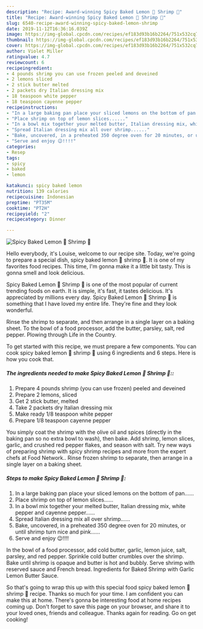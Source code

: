 ```yaml
---
description: "Recipe: Award-winning Spicy Baked Lemon 🍋 Shrimp 🍤"
title: "Recipe: Award-winning Spicy Baked Lemon 🍋 Shrimp 🍤"
slug: 6540-recipe-award-winning-spicy-baked-lemon-shrimp
date: 2019-11-12T16:36:16.039Z
image: https://img-global.cpcdn.com/recipes/ef183d93b16b2264/751x532cq70/spicy-baked-lemon-🍋-shrimp-🍤-recipe-main-photo.jpg
thumbnail: https://img-global.cpcdn.com/recipes/ef183d93b16b2264/751x532cq70/spicy-baked-lemon-🍋-shrimp-🍤-recipe-main-photo.jpg
cover: https://img-global.cpcdn.com/recipes/ef183d93b16b2264/751x532cq70/spicy-baked-lemon-🍋-shrimp-🍤-recipe-main-photo.jpg
author: Violet Miller
ratingvalue: 4.7
reviewcount: 6
recipeingredient:
- 4 pounds shrimp you can use frozen peeled and deveined
- 2 lemons sliced
- 2 stick butter melted
- 2 packets dry Italian dressing mix
- 18 teaspoon white pepper
- 18 teaspoon cayenne pepper
recipeinstructions:
- "In a large baking pan place your sliced lemons on the bottom of pan......"
- "Place shrimp on top of lemon slices......"
- "In a bowl mix together your melted butter, Italian dressing mix, white pepper and cayenne pepper......"
- "Spread Italian dressing mix all over shrimp......"
- "Bake, uncovered, in a preheated 350 degree oven for 20 minutes, or until shrimp turn nice and pink......"
- "Serve and enjoy 😉!!!!"
categories:
- Resep
tags:
- spicy
- baked
- lemon

katakunci: spicy baked lemon
nutrition: 139 calories
recipecuisine: Indonesian
preptime: "PT35M"
cooktime: "PT2H"
recipeyield: "2"
recipecategory: Dinner

---
```



![Spicy Baked Lemon 🍋 Shrimp 🍤](https://img-global.cpcdn.com/recipes/ef183d93b16b2264/751x532cq70/spicy-baked-lemon-🍋-shrimp-🍤-recipe-main-photo.jpg)

Hello everybody, it's Louise, welcome to our recipe site. Today, we're going to prepare a special dish, spicy baked lemon 🍋 shrimp 🍤. It is one of my favorites food recipes. This time, I'm gonna make it a little bit tasty. This is gonna smell and look delicious.

Spicy Baked Lemon 🍋 Shrimp 🍤 is one of the most popular of current trending foods on earth. It is simple, it's fast, it tastes delicious. It's appreciated by millions every day. Spicy Baked Lemon 🍋 Shrimp 🍤 is something that I have loved my entire life. They're fine and they look wonderful.

Rinse the shrimp to separate, and then arrange in a single layer on a baking sheet. To the bowl of a food processor, add the butter, parsley, salt, red pepper. Plowing through Life in the Country.


To get started with this recipe, we must prepare a few components. You can cook spicy baked lemon 🍋 shrimp 🍤 using 6 ingredients and 6 steps. Here is how you cook that.

##### The ingredients needed to make Spicy Baked Lemon 🍋 Shrimp 🍤::

1. Prepare 4 pounds shrimp (you can use frozen) peeled and deveined
1. Prepare 2 lemons, sliced
1. Get 2 stick butter, melted
1. Take 2 packets dry Italian dressing mix
1. Make ready 1/8 teaspoon white pepper
1. Prepare 1/8 teaspoon cayenne pepper


You simply coat the shrimp with the olive oil and spices (directly in the baking pan so no extra bowl to wash), then bake. Add shrimp, lemon slices, garlic, and crushed red pepper flakes, and season with salt. Try new ways of preparing shrimp with spicy shrimp recipes and more from the expert chefs at Food Network.. Rinse frozen shrimp to separate, then arrange in a single layer on a baking sheet. 

##### Steps to make Spicy Baked Lemon 🍋 Shrimp 🍤:

1. In a large baking pan place your sliced lemons on the bottom of pan......
1. Place shrimp on top of lemon slices......
1. In a bowl mix together your melted butter, Italian dressing mix, white pepper and cayenne pepper......
1. Spread Italian dressing mix all over shrimp......
1. Bake, uncovered, in a preheated 350 degree oven for 20 minutes, or until shrimp turn nice and pink......
1. Serve and enjoy 😉!!!!


In the bowl of a food processor, add cold butter, garlic, lemon juice, salt, parsley, and red pepper. Sprinkle cold butter crumbles over the shrimp. Bake until shrimp is opaque and butter is hot and bubbly. Serve shrimp with reserved sauce and French bread. Ingredients for Baked Shrimp with Garlic Lemon Butter Sauce. 

So that's going to wrap this up with this special food spicy baked lemon 🍋 shrimp 🍤 recipe. Thanks so much for your time. I am confident you can make this at home. There's gonna be interesting food at home recipes coming up. Don't forget to save this page on your browser, and share it to your loved ones, friends and colleague. Thanks again for reading. Go on get cooking!
